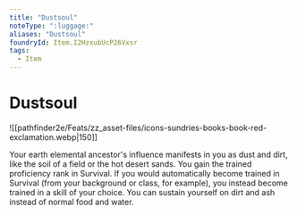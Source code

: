 ```yaml
---
title: "Dustsoul"
noteType: ":luggage:"
aliases: "Dustsoul"
foundryId: Item.I2HzxubUcP26Vxsr
tags:
  - Item
---
```


# Dustsoul
![[pathfinder2e/Feats/zz_asset-files/icons-sundries-books-book-red-exclamation.webp|150]]

Your earth elemental ancestor's influence manifests in you as dust and dirt, like the soil of a field or the hot desert sands. You gain the trained proficiency rank in Survival. If you would automatically become trained in Survival (from your background or class, for example), you instead become trained in a skill of your choice. You can sustain yourself on dirt and ash instead of normal food and water.
